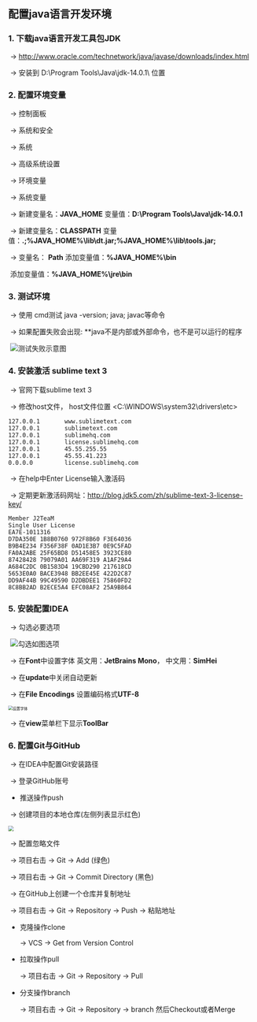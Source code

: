 ## 配置java语言开发环境

### 1. 下载java语言开发工具包JDK

​		-> <http://www.oracle.com/technetwork/java/javase/downloads/index.html>

​		-> 安装到 D:\Program Tools\Java\jdk-14.0.1\ 位置

### 2. 配置环境变量

​		-> 控制面板

​		-> 系统和安全

​		-> 系统

​		-> 高级系统设置

​		->  环境变量

​		-> 系统变量

​		-> 新建变量名：**JAVA_HOME** 变量值：**D:\Program Tools\Java\jdk-14.0.1**

​		-> 新建变量名：**CLASSPATH** 变量值：**.;%JAVA_HOME%\lib\dt.jar;%JAVA_HOME%\lib\tools.jar;**

​		-> 变量名： **Path**  添加变量值：**%JAVA_HOME%\bin**

​										添加变量值：**%JAVA_HOME%\jre\bin**

### 3. 测试环境		

​		-> 使用 cmd测试 java -version; java; javac等命令

​		-> 如果配置失败会出现: **java不是内部或外部命令，也不是可以运行的程序

​							![测试失败示意图](https://raw.githubusercontent.com/Rain-Su/images/master/{1821C2E6-11A6-4DAA-8C25-4548B74AD1B7}.png.jpg)

### 4. 安装激活 sublime text 3

​		-> 官网下载sublime text 3

​		-> 修改host文件， host文件位置 <C:\WINDOWS\system32\drivers\etc>

```
127.0.0.1       www.sublimetext.com
127.0.0.1       sublimetext.com
127.0.0.1       sublimehq.com
127.0.0.1       license.sublimehq.com
127.0.0.1       45.55.255.55
127.0.0.1       45.55.41.223
0.0.0.0         license.sublimehq.com
```

​		-> 在help中Enter License输入激活码

​		-> 定期更新激活码网址：<http://blog.jdk5.com/zh/sublime-text-3-license-key/>

```
Member J2TeaM
Single User License
EA7E-1011316
D7DA350E 1B8B0760 972F8B60 F3E64036
B9B4E234 F356F38F 0AD1E3B7 0E9C5FAD
FA0A2ABE 25F65BD8 D51458E5 3923CE80
87428428 79079A01 AA69F319 A1AF29A4
A684C2DC 0B1583D4 19CBD290 217618CD
5653E0A0 BACE3948 BB2EE45E 422D2C87
DD9AF44B 99C49590 D2DBDEE1 75860FD2
8C8BB2AD B2ECE5A4 EFC08AF2 25A9B864
```

### 5. 安装配置IDEA

​		-> 勾选必要选项

​							![勾选如图选项](https://github.com/Rain-Su/images/raw/master/%7B8E496648-C95E-4DE1-91F3-DF9E7A5F47E1%7D.png.jpg)

​		-> 在**Font**中设置字体 英文用：**JetBrains Mono**， 中文用：**SimHei**

​		-> 在**update**中关闭自动更新

​		-> 在**File Encodings** 设置编码格式**UTF-8**

<img src="https://github.com/Rain-Su/images/raw/master/%7BBFE283F7-AC06-478A-801D-D3644CBE3D77%7D.png.jpg" alt="设置字体" style="zoom: 55%;" />

​		-> 在**view**菜单栏下显示**ToolBar**

### 6. 配置Git与GitHub

​		-> 在IDEA中配置Git安装路径

​		-> 登录GitHub账号

- 推送操作push

​		-> 创建项目的本地仓库(左侧列表显示红色)

<img src="https://raw.githubusercontent.com/Rain-Su/images/master/1588470127(1).png" style="zoom:67%;" />

​		-> 配置忽略文件

​		-> 项目右击 -> Git -> Add (绿色)

​		-> 项目右击 -> Git -> Commit Directory (黑色) 

​		-> 在GitHub上创建一个仓库并复制地址

​		-> 项目右击 -> Git -> Repository -> Push -> 粘贴地址

- 克隆操作clone

  -> VCS -> Get from Version Control

- 拉取操作pull

  -> 项目右击 ->  Git -> Repository -> Pull

- 分支操作branch

  -> 项目右击 -> Git -> Repository -> branch 然后Checkout或者Merge


